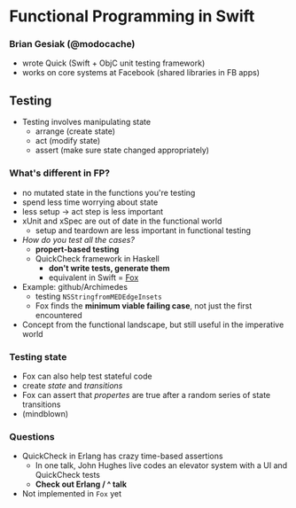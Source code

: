 # Functional Programming in Swift
### Brian Gesiak (@modocache)
- wrote Quick (Swift + ObjC unit testing framework)
- works on core systems at Facebook (shared libraries in FB apps)

## Testing
- Testing involves manipulating state
    - arrange (create state) 
    - act (modify state) 
    - assert (make sure state changed appropriately)
### What's different in FP? 
- no mutated state in the functions you're testing
- spend less time worrying about state
- less setup -> act step is less important
- xUnit and xSpec are out of date in the functional world
    - setup and teardown are less important in functional testing
- *How do you test all the cases?*
    - **propert-based testing**
    - QuickCheck framework in Haskell
        - **don't write tests, generate them**
        - equivalent in Swift = [Fox](https://github.com/jeffh/Fox)
- Example: github/Archimedes
    - testing  `NSStringfromMEDEdgeInsets`
    - Fox finds the **minimum viable failing case**, not just the first encountered
- Concept from the functional landscape, but still useful in the imperative world

### Testing state
- Fox can also help test stateful code
- create *state* and *transitions*
- Fox can assert that *propertes* are true after a random series of state transitions
- (mindblown)

### Questions
- QuickCheck in Erlang has crazy time-based assertions
    - In one talk, John Hughes live codes an elevator system with a UI and QuickCheck tests
    - **Check out Erlang / ^ talk**
- Not implemented in `Fox` yet

